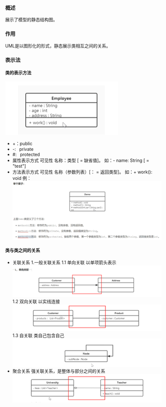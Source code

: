 ### 概述
展示了模型的静态结构图。
### 作用

UML是以图形化的形式，静态展示类相互之间的关系。

### 表示法
#### 类的表示方法

![图](../img/class_UML.png)
+ +：public
+ -: &ensp;private
+ #: &ensp;protected
+ 属性表示方式 可见性 名称：类型 [ = 缺省值]。 如：- name: String [ = "test"]
+ 方法表示方式 可见性 名称（参数列表）[： = 返回类型]。 如：+ work(): void
例：
![图](../img/class_UML_eg.png)

#### 类与类之间的关系
+ 关联关系
1.一般关联关系
1.1 单向关联
以单项箭头表示
![图](../img/class_UML_arrow_eg.png)
1.2 双向关联
以实线连接
![图](../img/class_UML_arrow_eg_2.png)
1.3 自关联
类自己包含自己
![图](../img/class_UML_arrow_eg_3.png)
+ 聚合关系
强关联关系，是整体与部分之间的关系
![图](../img/class_UML_juhe.png)